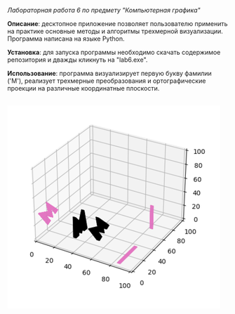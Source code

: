 *Лабораторная работа 6 по предмету "Компьютерная графика"*

**Описание**: десктопное приложение позволяет пользователю применить на практике основные методы и алгоритмы трехмерной визуализации. Программа написана на языке Python.

**Установка**: для запуска программы необходимо скачать содержимое репозитория и дважды кликнуть на "lab6.exe".

**Использование**: программа визуализирует первую букву фамилии ('М'), реализует трехмерные преобразования и ортографические проекции на различные координатные плоскости.

<br /> ![3d](/screenshots/3d.png)
